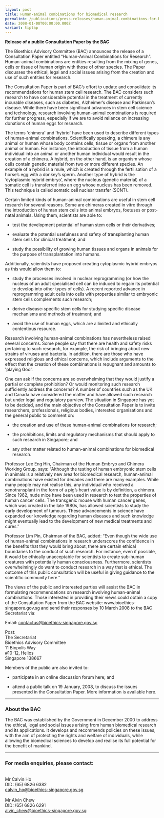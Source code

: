 ```yaml
---
layout: post
title: Human-animal combinations for biomedical research
permalink: /publications/press-releases/human-animal-combinations-for-biomedical-research/
date: 2008-01-08T00:00:00.000Z
variant: tiptap
---
```

<p><strong>Release of a public Consultation Paper by the BAC</strong>
</p>
<p>The Bioethics Advisory Committee (BAC) announces the release of a Consultation
Paper entitled “Human-Animal Combinations for Research". Human-animal combinations
are entities resulting from the mixing of genes, cells or tissue of human
origin with those of other species. The Paper discusses the ethical, legal
and social issues arising from the creation and use of such entities for
research.</p>
<p>The Consultation Paper is part of BAC’s effort to update and consolidate
its recommendations for human stem cell research. The BAC considers such
research to have considerable potential in the treatment of currently incurable
diseases, such as diabetes, Alzheimer’s disease and Parkinson’s disease.
While there have been significant advances in stem cell science and technology,
research involving human-animal combinations is required for further progress,
especially if we are to avoid reliance on increasing donations of human
eggs for research.</p>
<p>The terms 'chimera' and 'hybrid' have been used to describe different
types of human-animal combinations. Scientifically speaking, a chimera
is any animal or human whose body contains cells, tissue or organs from
another animal or human. For instance, the introduction of tissue from
a human individual into an animal or another human individual would result
in the creation of a chimera. A hybrid, on the other hand, is an organism
whose cells contain genetic material from two or more different species.
An example of a hybrid is a mule, which is created through the fertilisation
of a horse’s egg with a donkey’s sperm. Another type of hybrid is the ‘cytoplasmic
hybrid embryo’, where the nucleus (genetic material) of a somatic cell
is transferred into an egg whose nucleus has been removed. This technique
is called somatic cell nuclear transfer (SCNT).</p>
<p>Certain limited kinds of human-animal combinations are useful in stem
cell research for several reasons. Some are chimeras created in vitro through
the introduction of human stem cells into animal embryos, foetuses or post-natal
animals. Using them, scientists are able to:</p>
<ul data-tight="true" class="tight">
<li>
<p>test the development potential of human stem cells or their derivatives;</p>
</li>
<li>
<p>evaluate the potential usefulness and safety of transplanting human stem
cells for clinical treatment; and</p>
</li>
<li>
<p>study the possibility of growing human tissues and organs in animals for
the purpose of transplantation into humans.</p>
</li>
</ul>
<p>Additionally, scientists have proposed creating cytoplasmic hybrid embryos
as this would allow them to:</p>
<ul data-tight="true" class="tight">
<li>
<p>study the processes involved in nuclear reprogramming (or how the nucleus
of an adult specialised cell can be induced to regain its potential to
develop into other types of cells). A recent reported advance in reprogramming
adult cells into cells with properties similar to embryonic stem cells
complements such research;</p>
</li>
<li>
<p>derive disease-specific stem cells for studying specific disease mechanisms
and methods of treatment; and</p>
</li>
<li>
<p>avoid the use of human eggs, which are a limited and ethically contentious
resource.</p>
</li>
</ul>
<p>Research involving human-animal combinations has nevertheless raised several
concerns. Some people say that there are health and safety risks pertaining
to such research, for example, the risk of bringing about new strains of
viruses and bacteria. In addition, there are those who have expressed religious
and ethical concerns, which include arguments to the effect that the creation
of these combinations is repugnant and amounts to 'playing God'.</p>
<p>One can ask if the concerns are so overwhelming that they would justify
a partial or complete prohibition? Or would monitoring such research sufficiently
address the concerns? A number of countries such as the UK and Canada have
considered the matter and have allowed such research but under legal and
regulatory purview. The situation in Singapore has yet to be decided, and
the main objective of the Consultation Paper is to invite researchers,
professionals, religious bodies, interested organisations and the general
public to comment on:</p>
<ul data-tight="true" class="tight">
<li>
<p>the creation and use of these human-animal combinations for research;</p>
</li>
<li>
<p>the prohibitions, limits and regulatory mechanisms that should apply to
such research in Singapore; and</p>
</li>
<li>
<p>any other matter related to human-animal combinations for biomedical research.</p>
</li>
</ul>
<p>Professor Lee Eng Hin, Chairman of the Human Embryo and Chimera Working
Group, says: “Although the testing of human embryonic stem cells in animals
is a relatively new area for biomedical research, human-animal combinations
have existed for decades and there are many examples. While many people
may not realise this, any individual who received a xenotransplant in the
form of a pig’s heart value is by definition, a chimera. Since 1962, nude
mice have been used in research to test the properties of human cancer
cells. The transgenic mouse with human cancer genes, which was created
in the late 1980s, has allowed scientists to study the early development
of tumours. These advancements in science have expanded our knowledge regarding
human diseases and such knowledge might eventually lead to the development
of new medical treatments and cures.”</p>
<p>Professor Lim Pin, Chairman of the BAC, added: “Even though the wide use
of human-animal combinations in research underscores the confidence in
the benefits that they would bring about, there are certain ethical boundaries
to the conduct of such research. For instance, even if possible, it would
be ethically unacceptable for scientists to create sub-human creatures
with potentially human consciousness. Furthermore, scientists overwhelmingly
do want to conduct research in a way that is ethical. The outcome of this
public consultation will be useful in giving guidance to the scientific
community here.”</p>
<p>The views of the public and interested parties will assist the BAC in
formulating recommendations on research involving human-animal combinations.
Those interested in providing their views could obtain a copy of the Consultation
Paper from the BAC website: www.bioethics-singapore.gov.sg and send their
responses by 10 March 2008 to the BAC Secretariat via:</p>
<p>Email: <a href="mailto:contactus@bioethics-singapore.gov.sg" rel="noopener noreferrer nofollow" target="_blank">contactus@bioethics-singapore.gov.sg</a>
</p>
<p>Post:
<br>The Secretariat
<br>Bioethics Advisory Committee
<br>11 Biopolis Way
<br>#10-12, Helios
<br>Singapore 138667</p>
<p>Members of the public are also invited to:</p>
<ul data-tight="true" class="tight">
<li>
<p>participate in an online discussion forum here; and</p>
</li>
<li>
<p>attend a public talk on 19 January, 2008, to discuss the issues presented
in the Consultation Paper. More information is available here.</p>
</li>
</ul>
<hr>
<h3><strong>About the BAC</strong></h3>
<p>The BAC was established by the Government in December 2000 to address
the ethical, legal and social issues arising from human biomedical research
and its applications. It develops and recommends policies on these issues,
with the aim of protecting the rights and welfare of individuals, while
allowing the biomedical sciences to develop and realise its full potential
for the benefit of mankind.</p>
<hr>
<h3><strong>For media enquiries, please contact:</strong></h3>
<p>
<br>Mr Calvin Ho
<br>DID: (65) 6826 6382
<br><a href="mailto:calvin_ho@bioethics-singapore.gov.sg" rel="noopener noreferrer nofollow" target="_blank">calvin_ho@bioethics-singapore.gov.sg</a>
<br>
<br>Mr Alvin Chew
<br>DID: (65) 6826 6291
<br><a href="mailto:alvin_chew@bioethics-singapore.gov.sg" rel="noopener noreferrer nofollow" target="_blank">alvin_chew@bioethics-singapore.gov.sg</a>
</p>